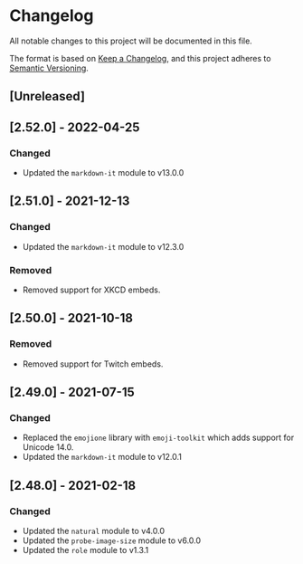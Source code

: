 # Changelog
All notable changes to this project will be documented in this file.

The format is based on [Keep a Changelog](https://keepachangelog.com/en/1.0.0/),
and this project adheres to [Semantic Versioning](https://semver.org/spec/v2.0.0.html).

## [Unreleased]

## [2.52.0] - 2022-04-25
### Changed
- Updated the `markdown-it` module to v13.0.0

## [2.51.0] - 2021-12-13
### Changed
- Updated the `markdown-it` module to v12.3.0

### Removed
- Removed support for XKCD embeds.

## [2.50.0] - 2021-10-18
### Removed
- Removed support for Twitch embeds.

## [2.49.0] - 2021-07-15
### Changed
- Replaced the `emojione` library with `emoji-toolkit` which adds support for Unicode 14.0.
- Updated the `markdown-it` module to v12.0.1

## [2.48.0] - 2021-02-18
### Changed
- Updated the `natural` module to v4.0.0
- Updated the `probe-image-size` module to v6.0.0
- Updated the `role` module to v1.3.1